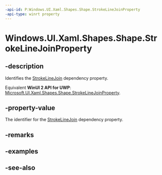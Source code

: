 ```yaml
---
-api-id: P:Windows.UI.Xaml.Shapes.Shape.StrokeLineJoinProperty
-api-type: winrt property
---
```


<!-- Property syntax
public Windows.UI.Xaml.DependencyProperty StrokeLineJoinProperty { get; }
-->

# Windows.UI.Xaml.Shapes.Shape.StrokeLineJoinProperty

## -description
Identifies the [StrokeLineJoin](shape_strokelinejoin.md) dependency property.

Equivalent **WinUI 2 API for UWP**: [Microsoft.UI.Xaml.Shapes.Shape.StrokeLineJoinProperty](/windows/winui/api/microsoft.ui.xaml.shapes.shape.strokelinejoinproperty).

## -property-value
The identifier for the [StrokeLineJoin](shape_strokelinejoin.md) dependency property.

## -remarks

## -examples

## -see-also
